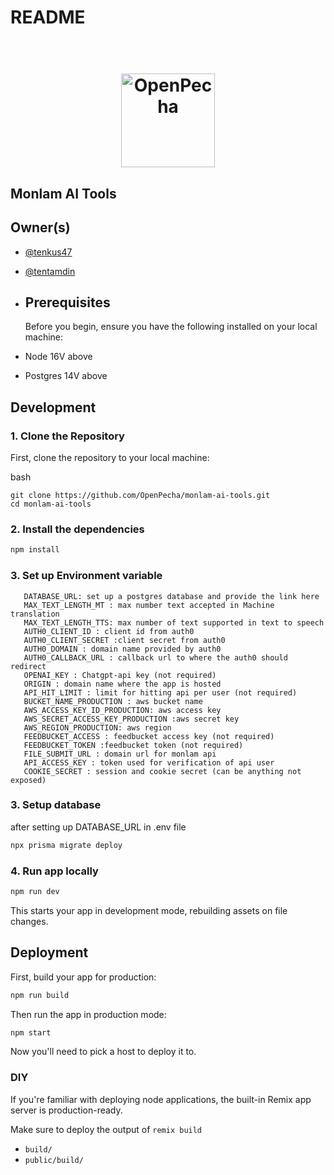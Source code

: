# README

<h1 align="center">
  <br>
  <a href="https://openpecha.org"><img src="https://avatars.githubusercontent.com/u/82142807?s=400&u=19e108a15566f3a1449bafb03b8dd706a72aebcd&v=4" alt="OpenPecha" width="150"></a>
  <br>
</h1>

## Monlam AI Tools

## Owner(s)

- [@tenkus47](https://github.com/tenkus47)
- [@tentamdin](https://github.com/tentamdin)

- ## Prerequisites

  Before you begin, ensure you have the following installed on your local machine:

- Node 16V above
- Postgres 14V above

## Development

### 1. Clone the Repository

First, clone the repository to your local machine:

bash

```Copy code
git clone https://github.com/OpenPecha/monlam-ai-tools.git
cd monlam-ai-tools
```

### 2. Install the dependencies

```sh
npm install
```

### 3. Set up Environment variable

```plaintext
   DATABASE_URL: set up a postgres database and provide the link here
   MAX_TEXT_LENGTH_MT : max number text accepted in Machine translation
   MAX_TEXT_LENGTH_TTS: max number of text supported in text to speech
   AUTH0_CLIENT_ID : client id from auth0
   AUTH0_CLIENT_SECRET :client secret from auth0
   AUTH0_DOMAIN : domain name provided by auth0
   AUTH0_CALLBACK_URL : callback url to where the auth0 should redirect
   OPENAI_KEY : Chatgpt-api key (not required)
   ORIGIN : domain name where the app is hosted
   API_HIT_LIMIT : limit for hitting api per user (not required)
   BUCKET_NAME_PRODUCTION : aws bucket name
   AWS_ACCESS_KEY_ID_PRODUCTION: aws access key
   AWS_SECRET_ACCESS_KEY_PRODUCTION :aws secret key
   AWS_REGION_PRODUCTION: aws region
   FEEDBUCKET_ACCESS : feedbucket access key (not required)
   FEEDBUCKET_TOKEN :feedbucket token (not required)
   FILE_SUBMIT_URL : domain url for monlam api
   API_ACCESS_KEY : token used for verification of api user
   COOKIE_SECRET : session and cookie secret (can be anything not exposed)
```

### 3. Setup database

after setting up DATABASE_URL in .env file

```sh
npx prisma migrate deploy
```

### 4. Run app locally

```sh
npm run dev
```

This starts your app in development mode, rebuilding assets on file changes.

## Deployment

First, build your app for production:

```sh
npm run build
```

Then run the app in production mode:

```sh
npm start
```

Now you'll need to pick a host to deploy it to.

### DIY

If you're familiar with deploying node applications, the built-in Remix app server is production-ready.

Make sure to deploy the output of `remix build`

- `build/`
- `public/build/`
